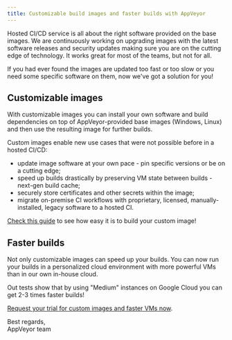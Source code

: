 ```yaml
---
title: Customizable build images and faster builds with AppVeyor
---
```


Hosted CI/CD service is all about the right software provided on the base images. We are continuously working on upgrading images with the latest software releases and security updates making sure you are on the cutting edge of technology. It works great for most of the teams, but not for all.

If you had ever found the images are updated too fast or too slow or you need some specific software on them, now we've got a solution for you!

## Customizable images

With customizable images you can install your own software and build dependencies on top of AppVeyor-provided base images (Windows, Linux) and then use the resulting image for further builds.

Custom images enable new use cases that were not possible before in a hosted CI/CD:

* update image software at your own pace - pin specific versions or be on a cutting edge;
* speed up builds drastically by preserving VM state between builds - next-gen build cache;
* securely store certificates and other secrets within the image;
* migrate on-premise CI workflows with proprietary, licensed, manually-installed, legacy software to a hosted CI.

[Check this guide](/docs/custom-build-images/) to see how easy it is to build your custom image!

## Faster builds

Not only customizable images can speed up your builds. You can now run your builds in a personalized cloud environment with more powerful VMs than in our own in-house cloud.

Out tests show that by using "Medium" instances on Google Cloud you can get 2-3 times faster builds!

[Request your trial for custom images and faster VMs now](https://ci.appveyor.com/pricing).

Best regards,<br>
AppVeyor team